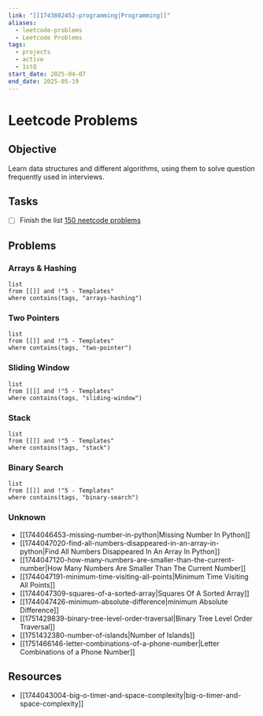 ```yaml
---
link: "[[1743802452-programming|Programming]]"
aliases:
  - leetcode-problems
  - Leetcode Problems
tags:
  - projects
  - active
  - 1stQ
start_date: 2025-04-07
end_date: 2025-05-19
---
```

# Leetcode Problems
## Objective
Learn data structures and different algorithms, using them to solve question frequently used in interviews.
## Tasks
- [ ] Finish the list [150 neetcode problems](https://neetcode.io/practice)
## Problems
### Arrays & Hashing
```dataview
list
from [[]] and !"5 - Templates"
where contains(tags, "arrays-hashing")
```
### Two Pointers
```dataview
list
from [[]] and !"5 - Templates"
where contains(tags, "two-pointer")
```
### Sliding Window
```dataview
list
from [[]] and !"5 - Templates"
where contains(tags, "sliding-window")
```
### Stack
```dataview
list
from [[]] and !"5 - Templates"
where contains(tags, "stack")
```
### Binary Search

```dataview
list
from [[]] and !"5 - Templates"
where contains(tags, "binary-search")
```
### Unknown
- [[1744046453-missing-number-in-python|Missing Number In Python]]
- [[1744047020-find-all-numbers-disappeared-in-an-array-in-python|Find All Numbers Disappeared In An Array In Python]]
- [[1744047120-how-many-numbers-are-smaller-than-the-current-number|How Many Numbers Are Smaller Than The Current Number]]
- [[1744047191-minimum-time-visiting-all-points|Minimum Time Visiting All Points]]
- [[1744047309-squares-of-a-sorted-array|Squares Of A Sorted Array]]
- [[1744047426-minimum-absolute-difference|minimum Absolute Difference]]
- [[1751429839-binary-tree-level-order-traversal|Binary Tree Level Order Traversal]]
- [[1751432380-number-of-islands|Number of Islands]]
- [[1751466146-letter-combinations-of-a-phone-number|Letter Combinations of a Phone Number]]




## Resources
- [[1744043004-big-o-timer-and-space-complexity|big-o-timer-and-space-complexity]]
